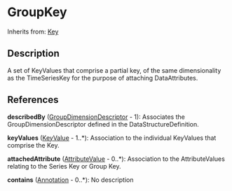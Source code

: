 
# GroupKey

Inherits from: [Key](Key.md)



## Description

A set of KeyValues that comprise a partial key, of the same dimensionality as the TimeSeriesKey for the purpose of attaching DataAttributes.




## References

**describedBy** ([GroupDimensionDescriptor](GroupDimensionDescriptor.md) - 1): Associates the GroupDimensionDescriptor defined in the DataStructureDefinition.

**keyValues** ([KeyValue](KeyValue.md) - 1..*): Association to the individual KeyValues that comprise the Key.

**attachedAttribute** ([AttributeValue](AttributeValue.md) - 0..*): Association to the AttributeValues relating to the Series Key or Group Key.

**contains** ([Annotation](../Base/Annotation.md) - 0..*): No description




